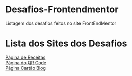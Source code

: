 # Desafios-Frontendmentor
Listagem dos desafios feitos no site FrontEndMentor

# Lista dos Sites dos Desafios
<a href="Pagina-receitas/index.html" target="_blank">Página de Receitas</a><br>
<a href="Pagina-QRCODE/index.html" target="_blank">Página do QR Code</a><br>
<a href="Pagina-Cartaoblog/index.html" target="_blank">Página Cartão Blog</a>
